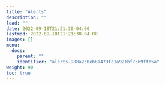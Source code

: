 ```yaml
---
title: "Alerts"
description: ""
lead: ""
date: 2022-09-18T21:21:30-04:00
lastmod: 2022-09-18T21:21:30-04:00
images: []
menu:
  docs:
    parent: ""
    identifier: "alerts-988a2c0eb8a473fc1a921bf7569ffb5a"
weight: 90
toc: true
---
```

